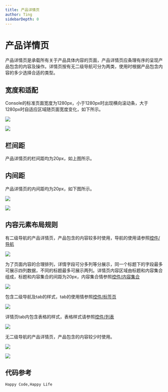 ```yaml
---
title: 产品详情页
author: Ting
sidebarDepth: 0
---
```

# 产品详情页

产品详情页是承载所有关于产品具体内容的页面，产品详情页应条理有序的呈现产品包含的内容及操作。详情页按有无二级导航可分为两类，使用时根据产品包含内容的多少选择合适的类型。

## 宽度和适配

Console的标准页面宽度为1280px，小于1280px时出现横向滚动条，大于1280px时自适应区域随页面宽度变化，如下所示。

![](http://baiduyun-guideline.bj.bcebos.com/console/layout/Details/1_2x.png)

![](http://baiduyun-guideline.bj.bcebos.com/console/layout/Details/2_2x.png)

## 栏间距

产品详情页的栏间距均为20px，如上图所示。

## 内间距

产品详情页的内间距均为20px，如下图所示。

![](http://baiduyun-guideline.bj.bcebos.com/console/layout/Details/3_2x.png)

![](http://baiduyun-guideline.bj.bcebos.com/console/layout/Details/4_2x.png)

## 内容元素布局规则

有二级导航的产品详情页，产品包含的内容较多时使用，导航的使用请参照[控件/导航](/console/widget/Menu.html)

![](http://baiduyun-guideline.bj.bcebos.com/console/layout/Details/5_2x.png)

为了页面内容的合理排列，详情字段可分多列等分展示，同一个标题下的字段最多可展示四列数据，不同的标题最多可展示两列。详情页内容区域由标题和内容集合组成，标题和内容集合的间距为20px，内容集合情参照[控件/内容集合](/console/widget/Collection.html)

![](http://baiduyun-guideline.bj.bcebos.com/console/layout/Details/6_2x.png)

包含二级导航及tab的样式，tab的使用情参照[控件/标签页](/console/widget/Tabs.html)

![](http://baiduyun-guideline.bj.bcebos.com/console/layout/Details/7_2x.png)

详情页tab内包含表格的样式，表格样式请参照[控件/列表](/console/widget/List.html)

![](http://baiduyun-guideline.bj.bcebos.com/console/layout/Details/8_2x.png)

无二级导航的产品详情页，产品包含的内容较少时使用。

![](http://baiduyun-guideline.bj.bcebos.com/console/layout/Details/9_2x.png)

![](http://baiduyun-guideline.bj.bcebos.com/console/layout/Details/10_2x.png)

## 代码参考

    Happy Code,Happy Life
